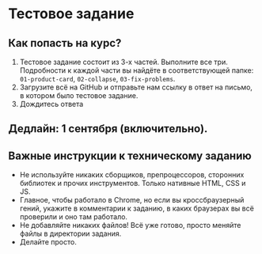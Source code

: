 # Тестовое задание 

## Как попасть на курс?
1. Тестовое задание состоит из 3-х частей. Выполните все три. Подробности к каждой части вы найдёте в соответствующей папке: ```01-product-card```, ```02-collapse```, ```03-fix-problems```.
2. Загрузите всё на GitHub и отправьте нам ссылку в ответ на письмо, в котором было тестовое задание.
3. Дождитесь ответа

## Дедлайн: 1 сентября (включительно).

## Важные инструкции к техническому заданию
* Не используйте никаких сборщиков, препроцессоров, сторонних библиотек и прочих инструментов. Только нативные HTML, CSS и JS.
* Главное, чтобы работало в Chrome, но если вы кроссбраузерный гений, укажите в комментарии к заданию, в каких браузерах вы всё проверили и оно там работало.
* Не добавляйте никаких файлов! Всё уже готово, просто меняйте файлы в директории задания.
* Делайте просто.

